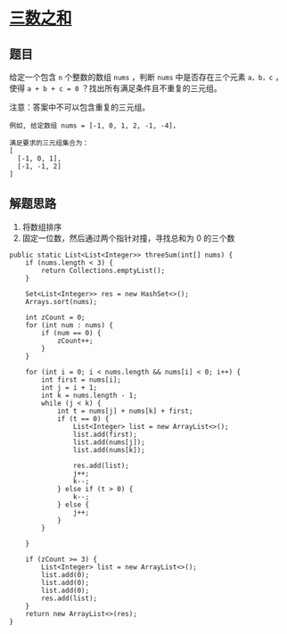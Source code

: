 # [三数之和](https://leetcode-cn.com/explore/interview/card/bytedance/243/array-and-sorting/1020/)

## 题目

给定一个包含 `n` 个整数的数组 `nums` ，判断 `nums` 中是否存在三个元素 `a，b，c` ，使得 `a + b + c = 0` ？找出所有满足条件且不重复的三元组。

注意：答案中不可以包含重复的三元组。

```
例如, 给定数组 nums = [-1, 0, 1, 2, -1, -4]，

满足要求的三元组集合为：
[
  [-1, 0, 1],
  [-1, -1, 2]
]
```

## 解题思路

  1. 将数组排序
  2. 固定一位数，然后通过两个指针对撞，寻找总和为 0 的三个数

```
public static List<List<Integer>> threeSum(int[] nums) {
    if (nums.length < 3) {
        return Collections.emptyList();
    }

    Set<List<Integer>> res = new HashSet<>();
    Arrays.sort(nums);

    int zCount = 0;
    for (int num : nums) {
        if (num == 0) {
            zCount++;
        }
    }

    for (int i = 0; i < nums.length && nums[i] < 0; i++) {
        int first = nums[i];
        int j = i + 1;
        int k = nums.length - 1;
        while (j < k) {
            int t = nums[j] + nums[k] + first;
            if (t == 0) {
                List<Integer> list = new ArrayList<>();
                list.add(first);
                list.add(nums[j]);
                list.add(nums[k]);

                res.add(list);
                j++;
                k--;
            } else if (t > 0) {
                k--;
            } else {
                j++;
            }
        }

    }

    if (zCount >= 3) {
        List<Integer> list = new ArrayList<>();
        list.add(0);
        list.add(0);
        list.add(0);
        res.add(list);
    }
    return new ArrayList<>(res);
}
```
